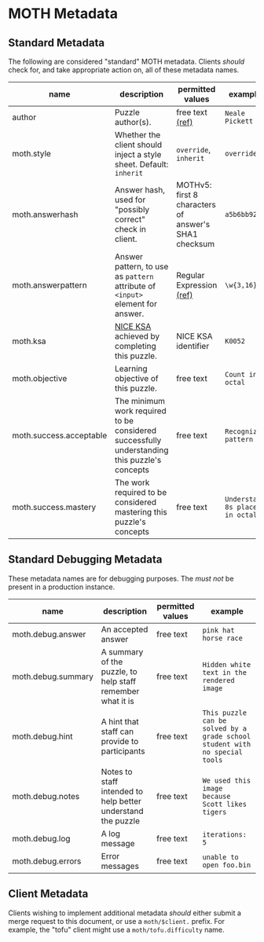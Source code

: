 MOTH Metadata
============



Standard Metadata
-----------------

The following are considered "standard" MOTH metadata.
Clients *should* check for, 
and take appropriate action on,
all of these metadata names.


| name | description | permitted values | example |
| --- | --- | --- |  --- |
| author | Puzzle author(s). | free text [(ref)](https://developer.mozilla.org/en-US/docs/Web/HTML/Element/meta/name) | `Neale Pickett` |
| moth.style | Whether the client should inject a style sheet. Default: `inherit` | `override`, `inherit` | `override` |
| moth.answerhash | Answer hash, used for "possibly correct" check in client. | MOTHv5: first 8 characters of answer's SHA1 checksum | `a5b6bb92` |
| moth.answerpattern | Answer pattern, to use as `pattern` attribute of `<input>` element for answer. | Regular Expression [(ref)](https://developer.mozilla.org/en-US/docs/Web/HTML/Attributes/pattern) | `\w{3,16}`
| moth.ksa | [NICE KSA](https://niccs.cisa.gov/workforce-development/nice-framework) achieved by completing this puzzle. | NICE KSA identifier | `K0052` |
| moth.objective | Learning objective of this puzzle. | free text | `Count in octal` |
| moth.success.acceptable | The minimum work required to be considered successfully understanding this puzzle's concepts | free text | `Recognize pattern` |
| moth.success.mastery | The work required to be considered mastering this puzzle's concepts | free text | `Understand 8s place in octal` |


Standard Debugging Metadata
----------------

These metadata names are for debugging purposes.
The *must not* be present in a production instance.

| name | description | permitted values | example |
| --- | --- | --- | --- |
| moth.debug.answer | An accepted answer | free text | `pink hat horse race` |
| moth.debug.summary | A summary of the puzzle, to help staff remember what it is | free text | `Hidden white text in the rendered image` |
| moth.debug.hint | A hint that staff can provide to participants | free text | `This puzzle can be solved by a grade school student with no special tools` |
| moth.debug.notes | Notes to staff intended to help better understand the puzzle | free text | `We used this image because Scott likes tigers` |
| moth.debug.log | A log message | free text | `iterations: 5` |
| moth.debug.errors | Error messages | free text | `unable to open foo.bin` |


Client Metadata
-----------

Clients wishing to implement additional metadata
*should* either submit a merge request to this document,
or use a `moth/$client.` prefix.
For example, the "tofu" client might use a
`moth/tofu.difficulty` name.
